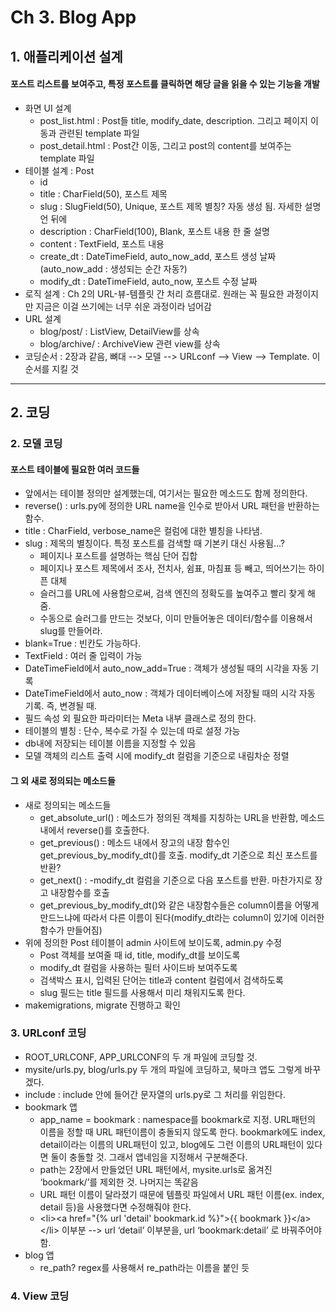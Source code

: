 # Ch 3. Blog App

## 1. 애플리케이션 설계 
#### 포스트 리스트를 보여주고, 특정 포스트를 클릭하면 해당 글을 읽을 수 있는 기능을 개발
- 화면 UI 설계
   - post_list.html : Post들 title, modify_date, description. 그리고 페이지 이동과 관련된 template 파일
   - post_detail.html : Post간 이동, 그리고 post의 content를 보여주는 template 파일
- 테이블 설계 : Post
   - id
   - title : CharField(50), 포스트 제목
   - slug : SlugField(50), Unique, 포스트 제목 별칭? 자동 생성 됨. 자세한 설명언 뒤에
   - description : CharField(100), Blank, 포스트 내용 한 줄 설명
   - content : TextField, 포스트 내용
   - create_dt : DateTimeField, auto_now_add, 포스트 생성 날짜 (auto_now_add : 생성되는 순간 자동?)
   - modify_dt : DateTimeField, auto_now, 포스트 수정 날짜
- 로직 설계 : Ch 2의 URL-뷰-템플릿 간 처리 흐름대로. 원래는 꼭 필요한 과정이지만 지금은 이걸 쓰기에는 너무 쉬운 과정이라 넘어감
- URL 설계
   - blog/post/ : ListView, DetailView를 상속
   - blog/archive/ : ArchiveView 관련 view를 상속
- 코딩순서 : 2장과 같음, 뼈대 --> 모델 --> URLconf --> View --> Template. 이 순서를 지킬 것

---

## 2. 코딩
### 2. 모델 코딩
#### 포스트 테이블에 필요한 여러 코드들
- 앞에서는 테이블 정의만 설계했는데, 여기서는 필요한 메소드도 함께 정의한다.
- reverse() : urls.py에 정의한 URL name을 인수로 받아서 URL 패턴을 반환하는 함수.
- title : CharField, verbose_name은 컬럼에 대한 별칭을 나타냄.
- slug : 제목의 별칭이다. 특정 포스트를 검색할 때 기본키 대신 사용됨…?
   - 페이지나 포스트를 설명하는 핵심 단어 집합
   - 페이지나 포스트 제목에서 조사, 전치사, 쉼표, 마침표 등 빼고, 띄어쓰기는 하이픈 대체
   - 슬러그를 URL에 사용함으로써, 검색 엔진의 정확도를 높여주고 빨리 찾게 해줌.
   - 수동으로 슬러그를 만드는 것보다, 이미 만들어놓은 데이터/함수를 이용해서 slug를 만들어라.
- blank=True : 빈칸도 가능하다.
- TextField : 여러 줄 입력이 가능
- DateTimeField에서 auto_now_add=True : 객체가 생성될 때의 시각을 자동 기록
- DateTimeField에서 auto_now : 객체가 데이터베이스에 저장될 때의 시각 자동 기록. 즉, 변경될 때.
- 필드 속성 외 필요한 파라미터는 Meta 내부 클래스로 정의 한다.
- 테이블의 별칭 : 단수, 복수로 가질 수 있는데 따로 설정 가능
- db내에 저장되는 테이블 이름을 지정할 수 있음
- 모델 객체의 리스트 출력 시에 modify_dt 컬럼을 기준으로 내림차순 정렬




#### 그 외 새로 정의되는 메소드들
- 새로 정의되는 메소드들
   - get_absolute_url() : 메소드가 정의된 객체를 지칭하는 URL을 반환함, 메소드 내에서 reverse()를 호출한다.
   - get_previous() : 메소드 내에서 장고의 내장 함수인 get_previous_by_modify_dt()를 호출. modify_dt 기준으로 최신 포스트를 반환?
   - get_next() : -modify_dt 컬럼을 기준으로 다음 포스트를 반환. 마찬가지로 장고 내장함수를 호출
   - get_previous_by_modify_dt()와 같은 내장함수들은 column이름을 어떻게 만드느냐에 따라서 다른 이름이 된다(modify_dt라는 column이 있기에 이러한 함수가 만들어짐)
- 위에 정의한 Post 테이블이 admin 사이트에 보이도록, admin.py 수정
   - Post 객체를 보여줄 때 id, title, modify_dt를 보이도록
   - modify_dt 컬럼을 사용하는 필터 사이드바 보여주도록
   - 검색박스 표시, 입력된 단어는 title과 content 컬럼에서 검색하도록
   - slug 필드는 title 필드를 사용해서 미리 채워지도록 한다.
- makemigrations, migrate 진행하고 확인



### 3. URLconf 코딩

- ROOT_URLCONF, APP_URLCONF의 두 개 파일에 코딩할 것.
- mysite/urls.py, blog/urls.py 두 개의 파일에 코딩하고, 북마크 앱도 그렇게 바꾸겠다.
- include : include 안에 들어간 문자열의 urls.py로 그 처리를 위임한다.
- bookmark 앱
   - app_name = bookmark : namespace를 bookmark로 지정. URL패턴의 이름을 정할 때 URL 패턴이름이 충돌되지 않도록 한다. bookmark에도 index, detail이라는 이름의 URL패턴이 있고, blog에도 그런 이름의 URL패턴이 있다면 둘이 충돌할 것. 그래서 앱네임을 지정해서 구분해준다.
   - path는 2장에서 만들었던 URL 패턴에서, mysite.urls로 옮겨진 ‘bookmark/’를 제외한 것. 나머지는 똑같음
   - URL 패턴 이름이 달라졌기 때문에 템플릿 파일에서 URL 패턴 이름(ex. index, detail 등)을 사용했다면 수정해줘야 한다.
   - \<li>\<a href="{% url 'detail' bookmark.id %}">{{ bookmark }}\</a>\</li> 이부분 --> url ‘detail’ 이부분을, url ‘bookmark:detail’ 로 바꿔주어야 함.
- blog 앱
   - re_path? regex를 사용해서 re_path라는 이름을 붙인 듯




### 4. View 코딩
